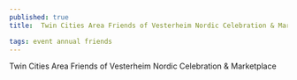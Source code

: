 ```yaml
---
published: true
title:  Twin Cities Area Friends of Vesterheim Nordic Celebration & Marketplace

tags: event annual friends
---
```

Twin Cities Area Friends of Vesterheim Nordic Celebration & Marketplace
